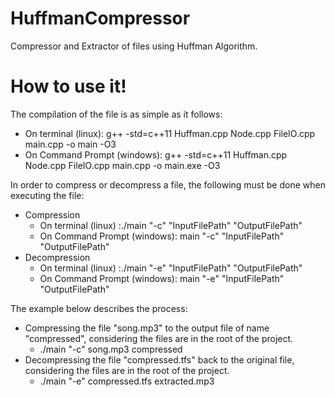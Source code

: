 # HuffmanCompressor
Compressor and Extractor of files using Huffman Algorithm.
# How to use it!
The compilation of the file is as simple as it follows:
  - On terminal (linux): g++ -std=c++11 Huffman.cpp Node.cpp FileIO.cpp main.cpp -o main -O3
  - On Command Prompt (windows): g++ -std=c++11 Huffman.cpp Node.cpp FileIO.cpp main.cpp -o main.exe -O3
  
In order to compress or decompress a file, the following must be done when executing the file:
 - Compression
    - On terminal (linux) :./main "-c" "InputFilePath" "OutputFilePath"
    - On Command Prompt (windows): main "-c" "InputFilePath" "OutputFilePath"
 - Decompression
    - On terminal (linux) :./main "-e" "InputFilePath" "OutputFilePath"
    - On Command Prompt (windows): main "-e" "InputFilePath" "OutputFilePath"
    
The example below describes the process:
 - Compressing the file "song.mp3" to the output file of name "compressed", considering the files are in the root of the project.   
    - ./main "-c" song.mp3 compressed
 - Decompressing the file "compressed.tfs" back to the original file, considering the files are in the root of the project.
    - ./main "-e" compressed.tfs extracted.mp3
